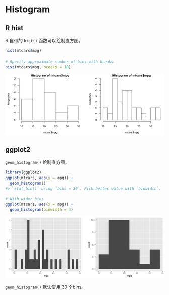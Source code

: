 # Histogram

## R hist

R 自带的 `hist()` 函数可以绘制直方图。

```r
hist(mtcars$mpg)

# Specify approximate number of bins with breaks
hist(mtcars$mpg, breaks = 10)
```

![histogram](images/2020-06-16-22-28-56.png)

## ggplot2

`geom_histogram()` 绘制直方图。

```r
library(ggplot2)
ggplot(mtcars, aes(x = mpg)) +
  geom_histogram()
#> `stat_bin()` using `bins = 30`. Pick better value with `binwidth`.

# With wider bins
ggplot(mtcars, aes(x = mpg)) +
  geom_histogram(binwidth = 4)
```

![histogram](images/2020-06-16-22-30-14.png)

`geom_histogram()` 默认使用 30 个bins。
